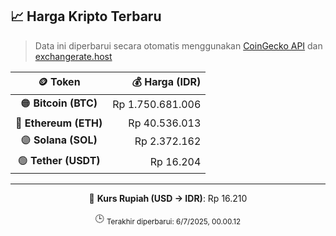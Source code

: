 

<!-- HARGA_KRIPTO -->
## 📈 Harga Kripto Terbaru

> Data ini diperbarui secara otomatis menggunakan [CoinGecko API](https://www.coingecko.com/) dan [exchangerate.host](https://exchangerate.host/)

<div align="center">

| 🪙 Token | 💰 Harga (IDR) |
|:------:|---------------:|
| 🟠 **Bitcoin (BTC)**   | Rp 1.750.681.006 |
| 🔵 **Ethereum (ETH)**  | Rp 40.536.013 |
| 🟣 **Solana (SOL)**    | Rp 2.372.162 |
| 🟢 **Tether (USDT)**   | Rp 16.204 |

---

💱 **Kurs Rupiah (USD → IDR)**: Rp 16.210

🕒 <sub>Terakhir diperbarui: 6/7/2025, 00.00.12</sub>

</div>
<!-- /HARGA_KRIPTO -->